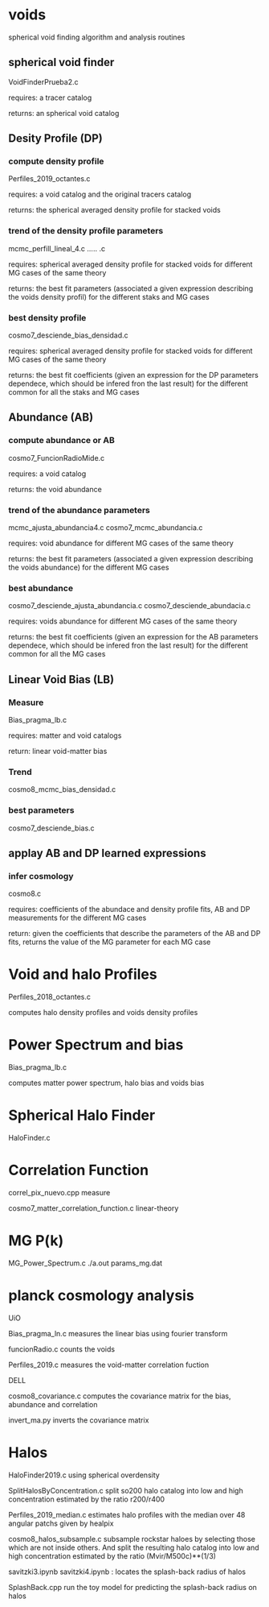 # voids
spherical void finding algorithm and analysis routines


## spherical void finder
VoidFinderPrueba2.c

requires: a tracer catalog

returns: an spherical void catalog





## Desity Profile (DP)

### compute density profile
Perfiles_2019_octantes.c

requires: a void catalog and the original tracers catalog

returns: the spherical averaged density profile for stacked voids


### trend of the density profile parameters
mcmc_perfill_lineal_4.c ..... .c

requires: spherical averaged density profile for stacked voids for different MG cases of the same theory

returns: the best fit parameters (associated a given expression describing the voids density profil) for the different staks and MG cases

### best density profile
cosmo7_desciende_bias_densidad.c


requires: spherical averaged density profile for stacked voids for different MG cases of the same theory

returns: the best fit coefficients (given an expression for the DP parameters dependece, which should be infered fron the last result) for the different common for all the staks and MG cases






## Abundance (AB)

### compute abundance or AB
cosmo7_FuncionRadioMide.c


requires: a void catalog

returns: the void abundance


### trend of the abundance parameters
mcmc_ajusta_abundancia4.c
cosmo7_mcmc_abundancia.c

requires: void abundance for different MG cases of the same theory

returns: the best fit parameters (associated a given expression describing the voids abundance) for the different MG cases

### best abundance
cosmo7_desciende_ajusta_abundancia.c
cosmo7_desciende_abundacia.c

requires: voids abundance for different MG cases of the same theory

returns: the best fit coefficients (given an expression for the AB parameters dependece, which should be infered fron the last result) for the different common for all the MG cases




## Linear Void Bias (LB)


### Measure
Bias_pragma_lb.c

requires: matter and void catalogs

return: linear void-matter bias

### Trend
cosmo8_mcmc_bias_densidad.c

### best parameters
cosmo7_desciende_bias.c






## applay AB and DP learned expressions

### infer cosmology
cosmo8.c

requires: coefficients of the abundace and density profile fits, AB and DP measurements for the different MG cases

return: given the coefficients that describe the parameters of the AB and DP fits, returns the value of the MG parameter for each MG case









# Void and halo Profiles
Perfiles_2018_octantes.c

computes halo density profiles and voids density profiles


# Power Spectrum and bias
Bias_pragma_lb.c

computes matter power spectrum, halo bias and voids bias


# Spherical Halo Finder
HaloFinder.c


# Correlation Function
correl_pix_nuevo.cpp  measure

cosmo7_matter_correlation_function.c  linear-theory




# MG P(k)
MG_Power_Spectrum.c ./a.out params_mg.dat





# planck cosmology analysis

UiO

Bias_pragma_ln.c measures the linear bias using fourier transform

funcionRadio.c counts the voids

Perfiles_2019.c measures the void-matter correlation fuction

DELL

cosmo8_covariance.c computes the covariance matrix for the bias, abundance and correlation

invert_ma.py inverts the covariance matrix





# Halos

HaloFinder2019.c using spherical overdensity

SplitHalosByConcentration.c split so200 halo catalog into low and high concentration estimated by the ratio r200/r400

Perfiles_2019_median.c estimates halo profiles with the median over 48 angular patchs given by healpix

cosmo8_halos_subsample.c subsample rockstar haloes by selecting those which are not inside others. And split the resulting halo catalog into low and high concentration estimated by the ratio (Mvir/M500c)**(1/3)

savitzki3.ipynb savitzki4.ipynb : locates the splash-back radius of halos

SplashBack.cpp run the toy model for predicting the splash-back radius on halos
